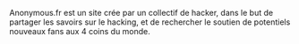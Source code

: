Anonymous.fr est un site crée par un collectif de hacker, dans le but de partager les savoirs sur le hacking, et de rechercher le soutien de potentiels nouveaux fans aux 4 coins du monde.
